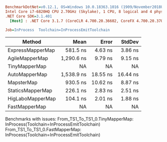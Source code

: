 ``` ini

BenchmarkDotNet=v0.12.1, OS=Windows 10.0.18363.1016 (1909/November2018Update/19H2)
Intel Core i7-6820HQ CPU 2.70GHz (Skylake), 1 CPU, 8 logical and 4 physical cores
.NET Core SDK=3.1.401
  [Host] : .NET Core 3.1.7 (CoreCLR 4.700.20.36602, CoreFX 4.700.20.37001), X64 RyuJIT

Job=InProcess  Toolchain=InProcessEmitToolchain  

```
|           Method |       Mean |    Error |   StdDev |
|----------------- |-----------:|---------:|---------:|
| ExpressMapperMap |   581.5 ns |  4.63 ns |  3.86 ns |
|   AgileMapperMap | 1,290.6 ns |  9.79 ns |  9.15 ns |
|    TinyMapperMap |         NA |       NA |       NA |
|    AutoMapperMap | 1,538.9 ns | 18.55 ns | 16.44 ns |
|       MapsterMap |   930.5 ns | 10.62 ns |  8.87 ns |
|     StaticsMapperMap |   226.1 ns |  2.83 ns |  2.51 ns |
| HigLaboMapperMap |   104.1 ns |  2.01 ns |  1.88 ns |
|    FastMapperMap |         NA |       NA |       NA |

Benchmarks with issues:
  From_TS1_To_TS1_0.TinyMapperMap: InProcess(Toolchain=InProcessEmitToolchain)
  From_TS1_To_TS1_0.FastMapperMap: InProcess(Toolchain=InProcessEmitToolchain)

